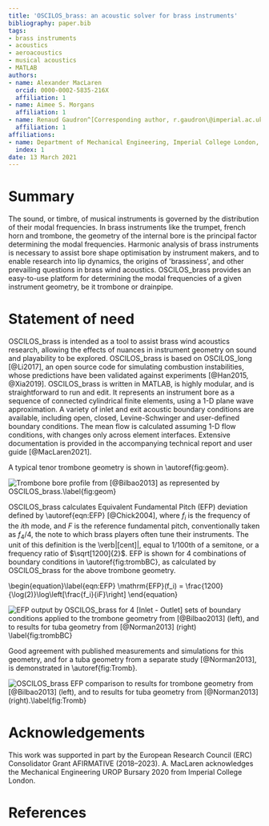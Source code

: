 ```yaml
---
title: 'OSCILOS_brass: an acoustic solver for brass instruments'
bibliography: paper.bib
tags:
- brass instruments
- acoustics
- aeroacoustics
- musical acoustics
- MATLAB
authors:
- name: Alexander MacLaren
  orcid: 0000-0002-5835-216X
  affiliation: 1
- name: Aimee S. Morgans
  affiliation: 1
- name: Renaud Gaudron^[Corresponding author, r.gaudron\@imperial.ac.uk]
  affiliation: 1
affiliations:
- name: Department of Mechanical Engineering, Imperial College London, UK
  index: 1
date: 13 March 2021
---
```


# Summary

 The sound, or timbre, of musical instruments is governed by the 
 distribution of their modal frequencies. In brass instruments like the 
 trumpet, french horn and trombone, the geometry of the internal bore 
 is the principal factor determining the modal frequencies. Harmonic 
 analysis of brass instruments is necessary to assist bore shape 
 optimisation by instrument makers, and to enable research into lip 
 dynamics, the origins of 'brassiness', and other prevailing questions 
 in brass wind acoustics. OSCILOS_brass provides an easy-to-use 
 platform for determining the modal frequencies of a given instrument 
 geometry, be it trombone or drainpipe.


# Statement of need

OSCILOS_brass is intended as a tool to assist brass wind acoustics 
research, allowing the effects of nuances in instrument geometry on 
sound and playability to be explored. OSCILOS_brass is based on 
OSCILOS_long [@Li2017], an open source code for simulating 
combustion instabilities, whose predictions have been validated against experiments [@Han2015, @Xia2019]. OSCILOS_brass is written in MATLAB, is highly modular, and 
is straightforward to run and edit. It represents an instrument bore as 
a sequence of connected cylindrical finite elements, using a 1-D plane 
wave approximation. A variety of inlet and exit acoustic boundary 
conditions are available, including open, closed, Levine-Schwinger and 
user-defined boundary conditions. The mean flow is calculated assuming 
1-D flow conditions, with changes only across element interfaces. 
Extensive documentation is provided in the accompanying technical 
report and user guide [@MacLaren2021].

A typical tenor trombone geometry is shown in \autoref{fig:geom}.

![Trombone bore profile from [@Bilbao2013] as represented by 
OSCILOS_brass.\label{fig:geom}](figures/TromboneGeometry.png)

OSCILOS_brass calculates Equivalent Fundamental Pitch (EFP) deviation 
defined by \autoref{eqn:EFP} [@Chick2004], where 
$f_i$ is the frequency of the $i$th mode, and $F$ is the reference 
fundamental pitch, conventionally taken as $f_4/4$, the note to which 
brass players often tune their instruments. The unit of this definition 
is the \verb|[cent]|, equal to $1/100$th of a semitone, or a frequency 
ratio of $\sqrt[1200]{2}$. EFP is shown for 4 combinations of boundary 
conditions in \autoref{fig:trombBC}, as calculated by OSCILOS_brass for 
the above trombone geometry.

\begin{equation}\label{eqn:EFP}
	\mathrm{EFP}(f_i) = \frac{1200}{\log(2)}\log\left[\frac{f_i}{iF}\right]
\end{equation}

![EFP output by OSCILOS_brass for 4 \[Inlet - Outlet\] sets of boundary 
conditions applied to the trombone geometry from 
[@Bilbao2013] (left), and to results for tuba geometry from 
[@Norman2013] (right) \label{fig:trombBC}](figures/TromboneTubaBCsEFP.png)

Good agreement with published measurements and simulations for this 
geometry, and for a tuba geometry from a separate study [@Norman2013], 
is demonstrated in \autoref{fig:Tromb}.

![OSCILOS_brass EFP comparison to results for trombone geometry from 
[@Bilbao2013] (left), and to results for tuba geometry from 
[@Norman2013] (right).\label{fig:Tromb}](figures/TromboneTubaEFP.png)

# Acknowledgements

This work was supported in part by the European Research Council (ERC) 
Consolidator Grant AFIRMATIVE (2018–2023). A. MacLaren acknowledges the 
Mechanical Engineering UROP Bursary 2020 from Imperial College London.

# References
